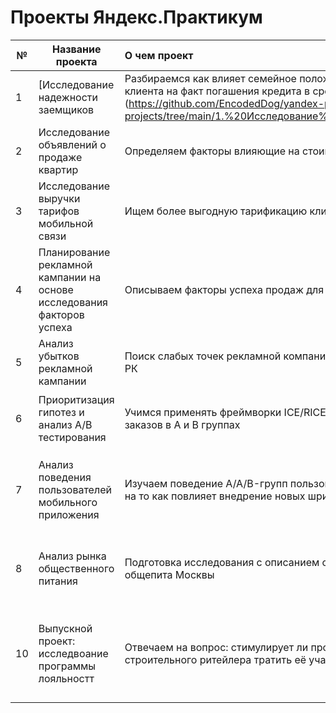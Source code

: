 # Проекты Яндекс.Практикум

№ | Название проекта  | О чем проект | Инструменты |
--| ------------- |:--------------------------------------------------------------------------------------------------------------------------|:----------------------:|
1 | [Исследование надежности заемщиков | Разбираемся как влияет семейное положение и количество детей клиента на факт погашения кредита в срок](https://github.com/EncodedDog/yandex-praktikum-projects/tree/main/1.%20Исследование%20надежности%20заемщиков) | `pandas`               |
2 | Исследование объявлений о продаже квартир | Определяем факторы влияющие на стоимость квартиры                                             | `pandas`, `matplotlib` |
3 | Исследование выручки тарифов мобильной связи  | Ищем более выгодную тарификацию клиентов для телеком-компании                       |  `pandas`, `seaborn`, `scipy`|
4 | Планирование рекламной кампании на основе исследования факторов успеха | Описываем факторы успеха продаж для различных регионов | `pandas`, `scipy`, `matplotlib`, `numpy`, `plotly` |
5 |Анализ убытков рекламной кампании| Поиск слабых точек рекламной компании, которые привели к неуспеху РК| `pandas`, `numpy`, `matplotlib`, `исследовательский анализ` |
6 | Приоритизация гипотез и анализ A/B тестирования | Учимся применять фреймворки ICE/RICE и ищем разницу выручки и заказов в A и B группах | `pandas`, `scipy`, `matplotlib`, `numpy`, `проверка статистических гипотез` |
7 | Анализ поведения пользователей мобильного приложения | Изучаем поведение A/A/B-групп пользователей, проверяем гипотезы на то как повлияет внедрение новых шрифтов в приложение | `pandas`, `matplotlib`, `numpy`, `plotly`, `math`, `исследовательский анализ данных`, `статистическая проверка гипотез` |
8 | Анализ рынка общественного питания | Подготовка исследования с описанием сложившейся структуры рынка общепита Москвы | `pandas`, `matplotlib`, `seaborn`, `numpy`, `plotly`, `json`, `исследовательский анализ данных` |
10 | Выпускной проект: исследвоание программы лояльностт | Отвечаем на вопрос: стимулирует ли программа лояльности строительного ритейлера тратить её участников больше | `pandas`, `matplotlib`, `numpy`, `seaborn`, `scipy`, `math`, `исследовательский анализ данных`, `статистическая проверка гипотез` |
